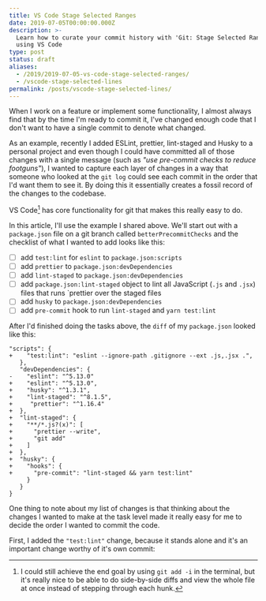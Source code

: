 ```yaml
---
title: VS Code Stage Selected Ranges
date: 2019-07-05T00:00:00.000Z
description: >-
  Learn how to curate your commit history with 'Git: Stage Selected Ranges'
  using VS Code
type: post
status: draft
aliases:
  - /2019/2019-07-05-vs-code-stage-selected-ranges/
  - /vscode-stage-selected-lines
permalink: /posts/vscode-stage-selected-lines/
---
```




When I work on a feature or implement some functionality, I almost always find that by the time I'm ready to commit it, I've changed enough code that I don't want to have a single commit to denote what changed.

As an example, recently I added ESLint, prettier, lint-staged and Husky to a personal project and even though I could have committed all of those changes with a single message (such as *"use pre-commit checks to reduce footguns"*), I wanted to capture each layer of changes in a way that someone who looked at the `git log` could see each commit in the order that I'd want them to see it. By doing this it essentially creates a fossil record of the changes to the codebase.

VS Code[^why-not-git-add] has core functionality for git that makes this really easy to do.

In this article, I'll use the example I shared above. We'll start out with a `package.json` file on a git branch called `betterPrecommitChecks` and the checklist of what I wanted to add looks like this:

- [ ]  add `test:lint` for `eslint` to `package.json:scripts`
- [ ]  add `prettier` to `package.json:devDependencies`
- [ ]  add `lint-staged` to `package.json:devDependencies`
- [ ]  add `package.json:lint-staged` object to lint all JavaScript (`.js` and `.jsx`) files that runs `prettier over the staged files
- [ ]  add `husky` to `package.json:devDependencies`
- [ ]  add `pre-commit` hook to run `lint-staged` and `yarn test:lint`

After I'd finished doing the tasks above, the `diff` of my `package.json` looked like this:

    "scripts": {
    +    "test:lint": "eslint --ignore-path .gitignore --ext .js,.jsx .",
       },
       "devDependencies": {
    -    "eslint": "^5.13.0"
    +    "eslint": "^5.13.0",
    +    "husky": "^1.3.1",
    +    "lint-staged": "^8.1.5",
    +     "prettier": "^1.16.4"
    +  },
    +  "lint-staged": {
    +    "**/*.js?(x)": [
    +      "prettier --write",
    +      "git add"
    +    ]
    +  },
    +  "husky": {
    +    "hooks": {
    +      "pre-commit": "lint-staged && yarn test:lint"
         }
       }
    }

One thing to note about my list of changes is that thinking about the changes I wanted to make at the task level made it really easy for me to decide the order I wanted to commit the code.

First, I added the `"test:lint"` change, because it stands alone and it's an important change worthy of it's own commit:

[^why-not-git-add]: I could still achieve the end goal by using `git add -i` in the terminal, but it's really nice to be able to do side-by-side diffs and view the whole file at once instead of stepping through each hunk.
